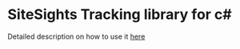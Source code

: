 # SiteSights Tracking library for c#

Detailed description on how to use it [here](https://docs.sitesights.io/server/csharp)
